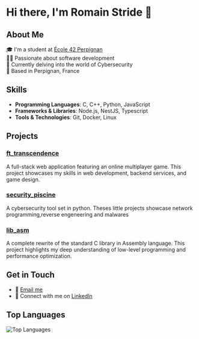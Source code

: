 # Hi there, I'm Romain Stride 👋

## About Me
🎓 I'm a student at [École 42 Perpignan](https://www.42.fr/)  
👨‍💻 Passionate about software development  
🌱 Currently delving into the world of Cybersecurity  
📍 Based in Perpignan, France

## Skills
- **Programming Languages**: C, C++, Python, JavaScript
- **Frameworks & Libraries**: Node.js, NestJS, Typescript
- **Tools & Technologies**: Git, Docker, Linux

## Projects
### [ft_transcendence](https://github.com/rstride/ft_transcendence)
A full-stack web application featuring an online multiplayer game. This project showcases my skills in web development, backend services, and game design.

### [security_piscine](https://github.com/rstride/security_piscine)
A cybersecurity tool set in python. Theses little projects showcase network programming,reverse engeneering and malwares 

### [lib_asm](https://github.com/rstride/lib_asm)
A complete rewrite of the standard C library in Assembly language. This project highlights my deep understanding of low-level programming and performance optimization.

## Get in Touch
- 📧 [Email me](mailto:romain.stride@gmail.com)
- 💼 Connect with me on [LinkedIn](https://www.linkedin.com/in/romainstride)

## Top Languages
![Top Languages](https://github-readme-stats.vercel.app/api/top-langs/?username=rstride&layout=compact&theme=radical)

